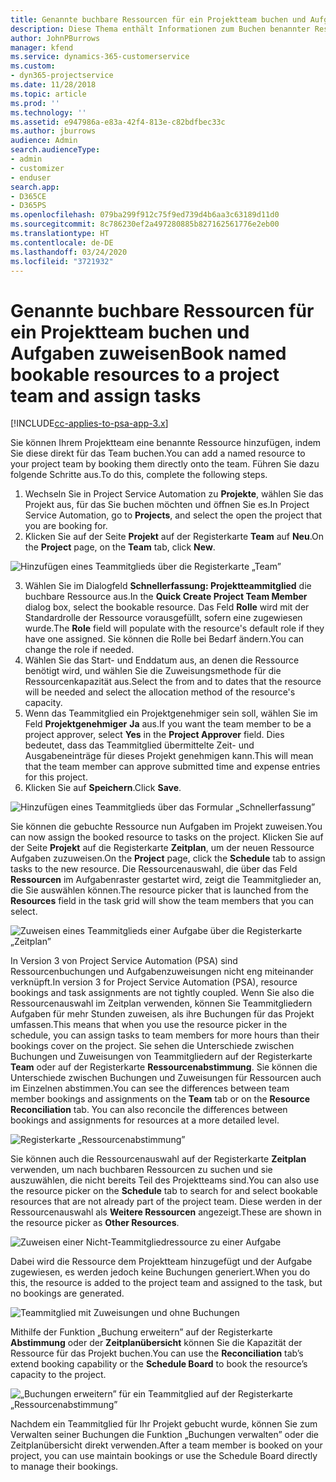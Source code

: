 ```yaml
---
title: Genannte buchbare Ressourcen für ein Projektteam buchen und Aufgaben zuweisen
description: Diese Thema enthält Informationen zum Buchen benannter Ressourcen für Projektteams und zum Zuweisen dieser Ressourcen zu Aufgaben.
author: JohnPBurrows
manager: kfend
ms.service: dynamics-365-customerservice
ms.custom:
- dyn365-projectservice
ms.date: 11/28/2018
ms.topic: article
ms.prod: ''
ms.technology: ''
ms.assetid: e947986a-e83a-42f4-813e-c82bdfbec33c
ms.author: jburrows
audience: Admin
search.audienceType:
- admin
- customizer
- enduser
search.app:
- D365CE
- D365PS
ms.openlocfilehash: 079ba299f912c75f9ed739d4b6aa3c63189d11d0
ms.sourcegitcommit: 8c786230ef2a497280885b827162561776e2eb00
ms.translationtype: HT
ms.contentlocale: de-DE
ms.lasthandoff: 03/24/2020
ms.locfileid: "3721932"
---
```

# <a name="book-named-bookable-resources-to-a-project-team-and-assign-tasks"></a><span data-ttu-id="3e8e7-103">Genannte buchbare Ressourcen für ein Projektteam buchen und Aufgaben zuweisen</span><span class="sxs-lookup"><span data-stu-id="3e8e7-103">Book named bookable resources to a project team and assign tasks</span></span> 

[!INCLUDE[cc-applies-to-psa-app-3.x](../includes/cc-applies-to-psa-app-3x.md)]

<span data-ttu-id="3e8e7-104">Sie können Ihrem Projektteam eine benannte Ressource hinzufügen, indem Sie diese direkt für das Team buchen.</span><span class="sxs-lookup"><span data-stu-id="3e8e7-104">You can  add a named resource to your project team by booking them directly onto the team.</span></span> <span data-ttu-id="3e8e7-105">Führen Sie dazu folgende Schritte aus.</span><span class="sxs-lookup"><span data-stu-id="3e8e7-105">To do this, complete the following steps.</span></span>

1. <span data-ttu-id="3e8e7-106">Wechseln Sie in Project Service Automation zu **Projekte**, wählen Sie das Projekt aus, für das Sie buchen möchten und öffnen Sie es.</span><span class="sxs-lookup"><span data-stu-id="3e8e7-106">In  Project Service Automation, go to **Projects**, and select the open the project that you are booking for.</span></span>
2. <span data-ttu-id="3e8e7-107">Klicken Sie auf der Seite **Projekt** auf der Registerkarte **Team** auf **Neu**.</span><span class="sxs-lookup"><span data-stu-id="3e8e7-107">On the **Project** page, on the **Team** tab, click **New**.</span></span> 

![Hinzufügen eines Teammitglieds über die Registerkarte „Team”](media/RM-how-to-1.png)

3. <span data-ttu-id="3e8e7-109">Wählen Sie im Dialogfeld **Schnellerfassung: Projektteammitglied** die buchbare Ressource aus.</span><span class="sxs-lookup"><span data-stu-id="3e8e7-109">In the **Quick Create Project Team Member** dialog box, select the bookable resource.</span></span> <span data-ttu-id="3e8e7-110">Das Feld **Rolle** wird mit der Standardrolle der Ressource vorausgefüllt, sofern eine zugewiesen wurde.</span><span class="sxs-lookup"><span data-stu-id="3e8e7-110">The **Role** field will populate with the resource's default role if they have one assigned.</span></span> <span data-ttu-id="3e8e7-111">Sie können die Rolle bei Bedarf ändern.</span><span class="sxs-lookup"><span data-stu-id="3e8e7-111">You can change the role if needed.</span></span> 
4. <span data-ttu-id="3e8e7-112">Wählen Sie das Start- und Enddatum aus, an denen die Ressource benötigt wird, und wählen Sie die Zuweisungsmethode für die Ressourcenkapazität aus.</span><span class="sxs-lookup"><span data-stu-id="3e8e7-112">Select the from and to dates that the resource will be needed and select the allocation method of the resource's capacity.</span></span> 
5. <span data-ttu-id="3e8e7-113">Wenn das Teammitglied ein Projektgenehmiger sein soll, wählen Sie im Feld **Projektgenehmiger** **Ja** aus.</span><span class="sxs-lookup"><span data-stu-id="3e8e7-113">If you want the team member to be a project approver, select **Yes** in the **Project Approver** field.</span></span> <span data-ttu-id="3e8e7-114">Dies bedeutet, dass das Teammitglied übermittelte Zeit- und Ausgabeneinträge für dieses Projekt genehmigen kann.</span><span class="sxs-lookup"><span data-stu-id="3e8e7-114">This will mean that the team member can approve submitted time and expense entries for this project.</span></span> 
6. <span data-ttu-id="3e8e7-115">Klicken Sie auf **Speichern**.</span><span class="sxs-lookup"><span data-stu-id="3e8e7-115">Click **Save**.</span></span>

![Hinzufügen eines Teammitglieds über das Formular „Schnellerfassung”](media/RM-how-to-2.png)


<span data-ttu-id="3e8e7-117">Sie können die gebuchte Ressource nun Aufgaben im Projekt zuweisen.</span><span class="sxs-lookup"><span data-stu-id="3e8e7-117">You can now assign the booked resource to tasks on the project.</span></span> <span data-ttu-id="3e8e7-118">Klicken Sie auf der Seite **Projekt** auf die Registerkarte **Zeitplan**, um der neuen Ressource Aufgaben zuzuweisen.</span><span class="sxs-lookup"><span data-stu-id="3e8e7-118">On the **Project** page, click the **Schedule** tab to assign tasks to the new resource.</span></span> <span data-ttu-id="3e8e7-119">Die Ressourcenauswahl, die über das Feld **Ressourcen** im Aufgabenraster gestartet wird, zeigt die Teammitglieder an, die Sie auswählen können.</span><span class="sxs-lookup"><span data-stu-id="3e8e7-119">The resource picker that is launched from the **Resources** field in the task grid will show the team members that you can select.</span></span>

![Zuweisen eines Teammitglieds einer Aufgabe über die Registerkarte „Zeitplan”](media/RM-how-to-3.png)

<span data-ttu-id="3e8e7-121">In Version 3 von Project Service Automation (PSA) sind Ressourcenbuchungen und Aufgabenzuweisungen nicht eng miteinander verknüpft.</span><span class="sxs-lookup"><span data-stu-id="3e8e7-121">In version 3 for Project Service Automation (PSA), resource bookings and task assignments are not tightly coupled.</span></span> <span data-ttu-id="3e8e7-122">Wenn Sie also die Ressourcenauswahl im Zeitplan verwenden, können Sie Teammitgliedern Aufgaben für mehr Stunden zuweisen, als ihre Buchungen für das Projekt umfassen.</span><span class="sxs-lookup"><span data-stu-id="3e8e7-122">This means that when you use the resource picker in the schedule, you can assign tasks to team members for more hours than their bookings cover on the project.</span></span>
<span data-ttu-id="3e8e7-123">Sie sehen die Unterschiede zwischen Buchungen und Zuweisungen von Teammitgliedern auf der Registerkarte **Team** oder auf der Registerkarte **Ressourcenabstimmung**. Sie können die Unterschiede zwischen Buchungen und Zuweisungen für Ressourcen auch im Einzelnen abstimmen.</span><span class="sxs-lookup"><span data-stu-id="3e8e7-123">You can see the differences between team member bookings and assignments on the **Team** tab or on the **Resource Reconciliation** tab. You can also reconcile the differences between bookings and assignments for resources at a more detailed level.</span></span>

![Registerkarte „Ressourcenabstimmung”](media/RM-how-to-4.png)

<span data-ttu-id="3e8e7-125">Sie können auch die Ressourcenauswahl auf der Registerkarte **Zeitplan** verwenden, um nach buchbaren Ressourcen zu suchen und sie auszuwählen, die nicht bereits Teil des Projektteams sind.</span><span class="sxs-lookup"><span data-stu-id="3e8e7-125">You can also use the resource picker on the **Schedule** tab to search for and select bookable resources that are not already part of the project team.</span></span> <span data-ttu-id="3e8e7-126">Diese werden in der Ressourcenauswahl als **Weitere Ressourcen** angezeigt.</span><span class="sxs-lookup"><span data-stu-id="3e8e7-126">These are shown in the resource picker as **Other Resources**.</span></span>

![Zuweisen einer Nicht-Teammitgliedressource zu einer Aufgabe](media/RM-how-to-5.png)

<span data-ttu-id="3e8e7-128">Dabei wird die Ressource dem Projektteam hinzugefügt und der Aufgabe zugewiesen, es werden jedoch keine Buchungen generiert.</span><span class="sxs-lookup"><span data-stu-id="3e8e7-128">When you do this, the resource is added to the project team and assigned to the task, but no bookings are generated.</span></span>

![Teammitglied mit Zuweisungen und ohne Buchungen](media/RM-how-to-6.png)

<span data-ttu-id="3e8e7-130">Mithilfe der Funktion „Buchung erweitern” auf der Registerkarte **Abstimmung** oder der **Zeitplanübersicht** können Sie die Kapazität der Ressource für das Projekt buchen.</span><span class="sxs-lookup"><span data-stu-id="3e8e7-130">You can use the **Reconciliation** tab’s extend booking capability or the **Schedule Board** to book the resource’s capacity to the project.</span></span>

![„Buchungen erweitern” für ein Teammitglied auf der Registerkarte „Ressourcenabstimmung”](media/RM-how-to-7.png)

<span data-ttu-id="3e8e7-132">Nachdem ein Teammitglied für Ihr Projekt gebucht wurde, können Sie zum Verwalten seiner Buchungen die Funktion „Buchungen verwalten” oder die Zeitplanübersicht direkt verwenden.</span><span class="sxs-lookup"><span data-stu-id="3e8e7-132">After a team member is booked on your project, you can use maintain bookings or use the Schedule Board directly to manage their bookings.</span></span>
